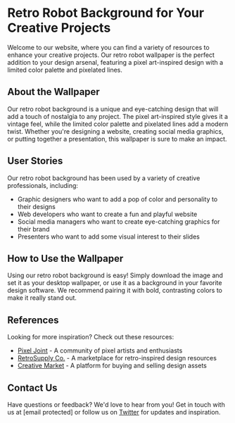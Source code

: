 <!--font:Dancing Script-->

# Retro Robot Background for Your Creative Projects

Welcome to our website, where you can find a variety of resources to enhance your creative projects. Our retro robot wallpaper is the perfect addition to your design arsenal, featuring a pixel art-inspired design with a limited color palette and pixelated lines.

## About the Wallpaper

Our retro robot background is a unique and eye-catching design that will add a touch of nostalgia to any project. The pixel art-inspired style gives it a vintage feel, while the limited color palette and pixelated lines add a modern twist. Whether you're designing a website, creating social media graphics, or putting together a presentation, this wallpaper is sure to make an impact.

## User Stories

Our retro robot background has been used by a variety of creative professionals, including:

- Graphic designers who want to add a pop of color and personality to their designs
- Web developers who want to create a fun and playful website
- Social media managers who want to create eye-catching graphics for their brand
- Presenters who want to add some visual interest to their slides

## How to Use the Wallpaper

Using our retro robot background is easy! Simply download the image and set it as your desktop wallpaper, or use it as a background in your favorite design software. We recommend pairing it with bold, contrasting colors to make it really stand out.

## References

Looking for more inspiration? Check out these resources:

- [Pixel Joint](#) - A community of pixel artists and enthusiasts
- [RetroSupply Co.](#) - A marketplace for retro-inspired design resources
- [Creative Market](#) - A platform for buying and selling design assets

## Contact Us

Have questions or feedback? We'd love to hear from you! Get in touch with us at [email protected] or follow us on [Twitter](#) for updates and inspiration.

<!--

Write me content for website with wallpaper which alt text is:

"A pixel art-inspired wallpaper featuring a retro-style robot, with a limited color palette and pixelated lines."

The name/title of the page should not be 1:1 copy of the alt text but rather a real content of the website which is using this wallpaper.

- Use markdown format 
- Start with heading
- Heading should be short and concise
- The content should look like a real website 
- The website should not be about the wallpaper, wallpaper is just a related background
- Heading should be contain work "wallpaper" or "background"
- Include real sections like references, contact, user stories, etc. use things relevant to the page purpose.
- Feel free to use structure like headings, bullets, numbering, blockquotes, paragraphs, horizontal lines, etc.
- You can use formatting like bold or _italic_
- You can include UTF-8 emojis
- Links should be only #hash anchors (and you can refer to the document itself)
- Do not include images


---


# Retro Robot Background for Your Creative Projects

Welcome to our website, where you can find a variety of resources to enhance your creative projects. Our retro robot wallpaper is the perfect addition to your design arsenal, featuring a pixel art-inspired design with a limited color palette and pixelated lines.

## About the Wallpaper

Our retro robot background is a unique and eye-catching design that will add a touch of nostalgia to any project. The pixel art-inspired style gives it a vintage feel, while the limited color palette and pixelated lines add a modern twist. Whether you're designing a website, creating social media graphics, or putting together a presentation, this wallpaper is sure to make an impact.

## User Stories

Our retro robot background has been used by a variety of creative professionals, including:

- Graphic designers who want to add a pop of color and personality to their designs
- Web developers who want to create a fun and playful website
- Social media managers who want to create eye-catching graphics for their brand
- Presenters who want to add some visual interest to their slides

## How to Use the Wallpaper

Using our retro robot background is easy! Simply download the image and set it as your desktop wallpaper, or use it as a background in your favorite design software. We recommend pairing it with bold, contrasting colors to make it really stand out.

## References

Looking for more inspiration? Check out these resources:

- [Pixel Joint](#) - A community of pixel artists and enthusiasts
- [RetroSupply Co.](#) - A marketplace for retro-inspired design resources
- [Creative Market](#) - A platform for buying and selling design assets

## Contact Us

Have questions or feedback? We'd love to hear from you! Get in touch with us at [email protected] or follow us on [Twitter](#) for updates and inspiration.

-->
